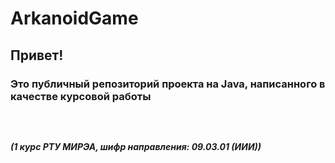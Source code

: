 # ArkanoidGame

<h2>Привет!</h2>
<h3>Это публичный репозиторий проекта на Java, написанного в качестве курсовой работы<h3><br>
<h5>(1 курс РТУ МИРЭА, шифр направления: 09.03.01 (ИИИ))</h5>
